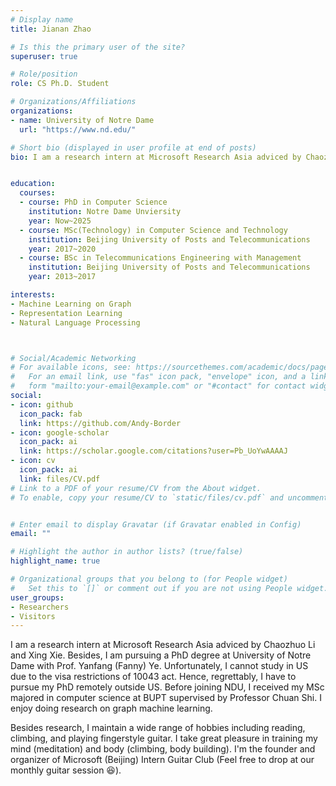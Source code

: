 ```yaml
---
# Display name
title: Jianan Zhao

# Is this the primary user of the site?
superuser: true

# Role/position
role: CS Ph.D. Student

# Organizations/Affiliations
organizations:
- name: University of Notre Dame
  url: "https://www.nd.edu/"

# Short bio (displayed in user profile at end of posts)
bio: I am a research intern at Microsoft Research Asia adviced by Chaozhuo Li and Xing Xie. Besides, I am pursuing a PhD degree at University of Notre Dame with Prof. Yanfang (Fanny) Ye. Unfortunately, due to the visa restrictions of 10043 act, I cannot study in US. Hence, regrettably, I have to pursue my PhD remotely outside US. Before joining NDU, I received my MSc majored in computer science at BUPT supervised by Professor Chuan Shi. I enjoy doing research on graph machine learning. My CV is available </u>here</u>.


education:
  courses:
  - course: PhD in Computer Science
    institution: Notre Dame Unviersity
    year: Now~2025
  - course: MSc(Technology) in Computer Science and Technology
    institution: Beijing University of Posts and Telecommunications
    year: 2017~2020
  - course: BSc in Telecommunications Engineering with Management
    institution: Beijing University of Posts and Telecommunications
    year: 2013~2017

interests:
- Machine Learning on Graph
- Representation Learning
- Natural Language Processing



# Social/Academic Networking
# For available icons, see: https://sourcethemes.com/academic/docs/page-builder/#icons
#   For an email link, use "fas" icon pack, "envelope" icon, and a link in the
#   form "mailto:your-email@example.com" or "#contact" for contact widget.
social:
- icon: github
  icon_pack: fab
  link: https://github.com/Andy-Border
- icon: google-scholar
  icon_pack: ai
  link: https://scholar.google.com/citations?user=Pb_UoYwAAAAJ
- icon: cv
  icon_pack: ai
  link: files/CV.pdf
# Link to a PDF of your resume/CV from the About widget.
# To enable, copy your resume/CV to `static/files/cv.pdf` and uncomment the lines below.


# Enter email to display Gravatar (if Gravatar enabled in Config)
email: ""

# Highlight the author in author lists? (true/false)
highlight_name: true

# Organizational groups that you belong to (for People widget)
#   Set this to `[]` or comment out if you are not using People widget.
user_groups:
- Researchers
- Visitors
---
```

I am a research intern at Microsoft Research Asia adviced by Chaozhuo Li and Xing Xie. Besides, I am pursuing a PhD degree at University of Notre Dame with Prof. Yanfang (Fanny) Ye. Unfortunately, I cannot study in US due to the visa restrictions of 10043 act. Hence, regrettably, I have to pursue my PhD remotely outside US. Before joining NDU, I received my MSc majored in computer science at BUPT supervised by Professor Chuan Shi. I enjoy doing research on graph machine learning. 

Besides research, I maintain a wide range of hobbies including reading, climbing, and playing fingerstyle guitar. I take great pleasure in training my mind (meditation) and body (climbing, body building). I'm the founder and organizer of Microsoft (Beijing) Intern Guitar Club (Feel free to drop at our monthly guitar session 😆).
